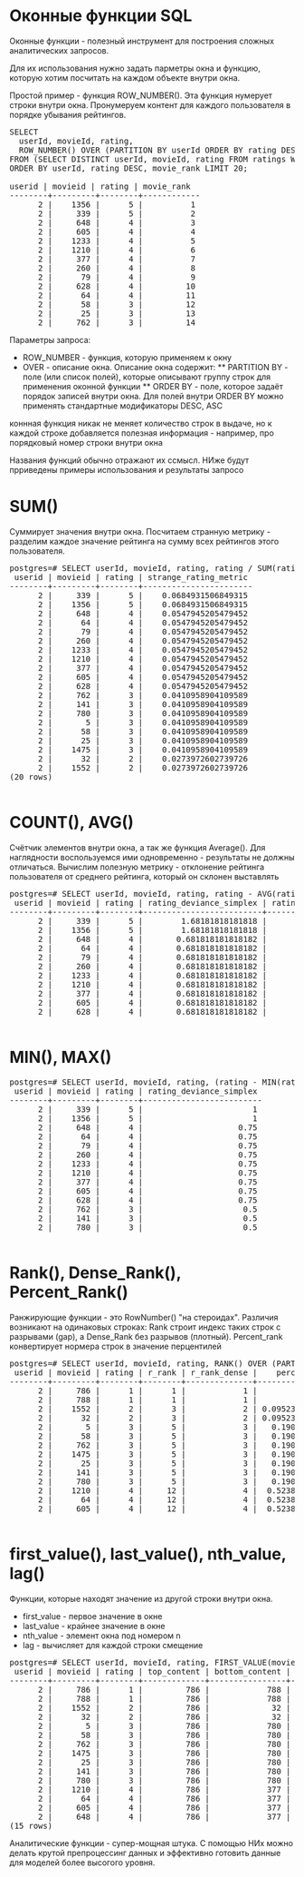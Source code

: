 # Оконные функции SQL

Оконные функции - полезный инструмент для построения сложных аналитических запросов.

Для их использования нужно задать парметры окна и функцию, которую хотим посчитать на каждом объекте внутри окна.

Простой пример - функция ROW_NUMBER(). Эта функция нумерует строки внутри окна. Пронумеруем контент для каждого пользователя в порядке убывания рейтингов.

<pre>
SELECT
  userId, movieId, rating,
  ROW_NUMBER() OVER (PARTITION BY userId ORDER BY rating DESC) as movie_rank 
FROM (SELECT DISTINCT userId, movieId, rating FROM ratings WHERE userId <>1 LIMIT 1000) as sample 
ORDER BY userId, rating DESC, movie_rank LIMIT 20;

userid | movieid | rating | movie_rank 
--------+---------+--------+------------
      2 |    1356 |      5 |          1
      2 |     339 |      5 |          2
      2 |     648 |      4 |          3
      2 |     605 |      4 |          4
      2 |    1233 |      4 |          5
      2 |    1210 |      4 |          6
      2 |     377 |      4 |          7
      2 |     260 |      4 |          8
      2 |      79 |      4 |          9
      2 |     628 |      4 |         10
      2 |      64 |      4 |         11
      2 |      58 |      3 |         12
      2 |      25 |      3 |         13
      2 |     762 |      3 |         14
</pre>

Параметры запроса:

* ROW_NUMBER - функция, которую применяем к окну
* OVER - описание окна. Описание окна содержит:
** PARTITION BY - поле (или список полей), которые описывают группу строк для применения оконной функции
** ORDER BY - поле, которое задаёт порядок записей внутри окна. Для полей внутри ORDER BY можно применять стандартные модификаторы DESC, ASC

коннная функция никак не меняет количество строк в выдаче, но к каждой строке добавляется полезная информация - например, про порядковый номер строки внутри окна

Названия функций обычно отражают их ссмысл. НИже будут прриведены примеры использования и результаты запросо

# SUM()

Суммирует значения внутри окна. Посчитаем странную метрику - разделим каждое значение рейтинга на сумму всех рейтингов этого пользователя.

<pre>
postgres=# SELECT userId, movieId, rating, rating / SUM(rating) OVER (PARTITION BY userId) as strange_rating_metric from (SELECT DISTINCT userId, movieId, rating FROM ratings WHERE userId <>1 LIMIT 1000) as sample ORDER BY userId, rating DESC LIMIT 20;
 userid | movieid | rating | strange_rating_metric 
--------+---------+--------+-----------------------
      2 |     339 |      5 |    0.0684931506849315
      2 |    1356 |      5 |    0.0684931506849315
      2 |     648 |      4 |    0.0547945205479452
      2 |      64 |      4 |    0.0547945205479452
      2 |      79 |      4 |    0.0547945205479452
      2 |     260 |      4 |    0.0547945205479452
      2 |    1233 |      4 |    0.0547945205479452
      2 |    1210 |      4 |    0.0547945205479452
      2 |     377 |      4 |    0.0547945205479452
      2 |     605 |      4 |    0.0547945205479452
      2 |     628 |      4 |    0.0547945205479452
      2 |     762 |      3 |    0.0410958904109589
      2 |     141 |      3 |    0.0410958904109589
      2 |     780 |      3 |    0.0410958904109589
      2 |       5 |      3 |    0.0410958904109589
      2 |      58 |      3 |    0.0410958904109589
      2 |      25 |      3 |    0.0410958904109589
      2 |    1475 |      3 |    0.0410958904109589
      2 |      32 |      2 |    0.0273972602739726
      2 |    1552 |      2 |    0.0273972602739726
(20 rows)

</pre>

# COUNT(), AVG()

Счётчик элементов внутри окна, а так же функция Average(). Для наглядности воспользуемся ими одновременно - результаты не должны отличаться. Вычислим полезную метрику - отклонение рейтинга пользователя от среднего рейтинга, который он склонен выставлять

<pre>
postgres=# SELECT userId, movieId, rating, rating - AVG(rating) OVER (PARTITION BY userId) rating_deviance_simplex , rating - SUM(rating) OVER (PARTITION BY userId) /COUNT(rating) OVER (PARTITION BY userId) as rating_deviance_complex from (SELECT DISTINCT userId, movieId, rating FROM ratings WHERE userId <>1 LIMIT 1000) as sample ORDER BY userId, rating DESC LIMIT 20;
 userid | movieid | rating | rating_deviance_simplex | rating_deviance_complex 
--------+---------+--------+-------------------------+-------------------------
      2 |     339 |      5 |        1.68181818181818 |        1.68181818181818
      2 |    1356 |      5 |        1.68181818181818 |        1.68181818181818
      2 |     648 |      4 |       0.681818181818182 |       0.681818181818182
      2 |      64 |      4 |       0.681818181818182 |       0.681818181818182
      2 |      79 |      4 |       0.681818181818182 |       0.681818181818182
      2 |     260 |      4 |       0.681818181818182 |       0.681818181818182
      2 |    1233 |      4 |       0.681818181818182 |       0.681818181818182
      2 |    1210 |      4 |       0.681818181818182 |       0.681818181818182
      2 |     377 |      4 |       0.681818181818182 |       0.681818181818182
      2 |     605 |      4 |       0.681818181818182 |       0.681818181818182
      2 |     628 |      4 |       0.681818181818182 |       0.681818181818182

</pre>

# MIN(), MAX()

<pre>
postgres=# SELECT userId, movieId, rating, (rating - MIN(rating) OVER (PARTITION BY userId))/(MAX(rating) OVER (PARTITION BY userId) - MIN(rating) OVER (PARTITION BY userId)) rating_deviance_simplex from (SELECT DISTINCT userId, movieId, rating FROM ratings WHERE userId <>1 LIMIT 1000) as sample ORDER BY userId, rating DESC LIMIT 20;
 userid | movieid | rating | rating_deviance_simplex 
--------+---------+--------+-------------------------
      2 |     339 |      5 |                       1
      2 |    1356 |      5 |                       1
      2 |     648 |      4 |                    0.75
      2 |      64 |      4 |                    0.75
      2 |      79 |      4 |                    0.75
      2 |     260 |      4 |                    0.75
      2 |    1233 |      4 |                    0.75
      2 |    1210 |      4 |                    0.75
      2 |     377 |      4 |                    0.75
      2 |     605 |      4 |                    0.75
      2 |     628 |      4 |                    0.75
      2 |     762 |      3 |                     0.5
      2 |     141 |      3 |                     0.5
      2 |     780 |      3 |                     0.5

</pre>

# Rank(), Dense_Rank(), Percent_Rank()

Ранжирующие функции - это RowNumber() "на стероидах". Различия возникают на одинаковых строках: Rank строит индекс таких строк с разрывами (gap), а Dense_Rank без разрывов (плотный). Percent_rank конвертирует нормера строк в значение перцентилей

<pre>
postgres=# SELECT userId, movieId, rating, RANK() OVER (PARTITION BY userId ORDER BY RATING) r_rank, DENSE_RANK() OVER (PARTITION BY userId ORDER BY RATING) r_rank_dense, PERCENT_RANK() OVER (PARTITION BY userId ORDER BY RATING)  FROM (SELECT DISTINCT userId, movieId, rating FROM ratings WHERE userId <>1 LIMIT 1000) as sample ORDER BY userId, rating ASC LIMIT 15;
 userid | movieid | rating | r_rank | r_rank_dense |    percent_rank    
--------+---------+--------+--------+--------------+--------------------
      2 |     786 |      1 |      1 |            1 |                  0
      2 |     788 |      1 |      1 |            1 |                  0
      2 |    1552 |      2 |      3 |            2 | 0.0952380952380952
      2 |      32 |      2 |      3 |            2 | 0.0952380952380952
      2 |       5 |      3 |      5 |            3 |   0.19047619047619
      2 |      58 |      3 |      5 |            3 |   0.19047619047619
      2 |     762 |      3 |      5 |            3 |   0.19047619047619
      2 |    1475 |      3 |      5 |            3 |   0.19047619047619
      2 |      25 |      3 |      5 |            3 |   0.19047619047619
      2 |     141 |      3 |      5 |            3 |   0.19047619047619
      2 |     780 |      3 |      5 |            3 |   0.19047619047619
      2 |    1210 |      4 |     12 |            4 |  0.523809523809524
      2 |      64 |      4 |     12 |            4 |  0.523809523809524
      2 |     605 |      4 |     12 |            4 |  0.523809523809524

</pre>

# first_value(), last_value(), nth_value, lag()

Функции, которые находят значение из другой строки внутри окна.

* first_value - первое значение в окне
* last_value - крайнее значение в окне
* nth_value - элемент окна под номером n
* lag - вычисляет для каждой строки смещение

<pre>
postgres=# SELECT userId, movieId, rating, FIRST_VALUE(movieId) OVER (PARTITION BY userId ORDER BY RATING) top_content, last_value(movieId) OVER (PARTITION BY userId ORDER BY RATING) bottom_content, nth_value(movieId, 5) OVER (PARTITION BY userId ORDER BY RATING) r_nth, lag(movieId, 5) OVER (PARTITION BY userId ORDER BY RATING) r_lag  FROM (SELECT DISTINCT userId, movieId, rating FROM ratings WHERE userId <>1 LIMIT 1000) as sample ORDER BY userId, rating ASC LIMIT 15;
 userid | movieid | rating | top_content | bottom_content | r_nth | r_lag 
--------+---------+--------+-------------+----------------+-------+-------
      2 |     786 |      1 |         786 |            788 |       |      
      2 |     788 |      1 |         786 |            788 |       |      
      2 |    1552 |      2 |         786 |             32 |       |      
      2 |      32 |      2 |         786 |             32 |       |      
      2 |       5 |      3 |         786 |            780 |     5 |      
      2 |      58 |      3 |         786 |            780 |     5 |   786
      2 |     762 |      3 |         786 |            780 |     5 |   788
      2 |    1475 |      3 |         786 |            780 |     5 |  1552
      2 |      25 |      3 |         786 |            780 |     5 |    32
      2 |     141 |      3 |         786 |            780 |     5 |     5
      2 |     780 |      3 |         786 |            780 |     5 |    58
      2 |    1210 |      4 |         786 |            377 |     5 |   762
      2 |      64 |      4 |         786 |            377 |     5 |  1475
      2 |     605 |      4 |         786 |            377 |     5 |    25
      2 |     648 |      4 |         786 |            377 |     5 |   141
(15 rows)
</pre>

Аналитические функции - супер-мощная штука. С помощью НИх можно делать крутой препроцессинг данных и эффективно готовить данные для моделей более высогого уровня.
